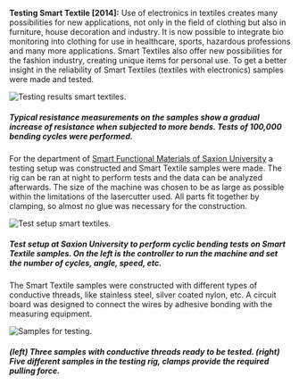 **Testing Smart Textile [2014]:** Use of electronics in textiles creates many possibilities for new applications, not only in the field of clothing but also in furniture, house decoration and industry. It is now possible to integrate bio monitoring into clothing for use in healthcare, sports, hazardous professions and many more applications. Smart Textiles also offer new possibilities for the fashion industry, creating unique items for personal use. To get a better insight in the reliability of Smart Textiles (textiles with electronics) samples were made and tested.

![Testing results smart textiles.](img/work/testing_smart/testing_smart_results.jpg)
##### Typical resistance measurements on the samples show a gradual increase of resistance when subjected to more bends. Tests of 100,000 bending cycles were performed.

For the department of [Smart Functional Materials of Saxion University](https://www.saxion.nl/designentechnologie/site/over/lectoraten/smart/smartfunctionalmaterials_english/ "Smart Functional Materials website.") a testing setup was constructed and Smart Textile samples were made. The rig can be ran at night to perform tests and the data can be analyzed afterwards. The size of the machine was chosen to be as large as possible within the limitations of the lasercutter used. All parts fit together by clamping, so almost no glue was necessary for the construction. 

![Test setup smart textiles.](img/work/testing_smart/testing_smart_setup.jpg)
##### Test setup at Saxion University to perform cyclic bending tests on Smart Textile samples. On the left is the controller to run the machine and set the number of cycles, angle, speed, etc.

The Smart Textile samples were constructed with different types of conductive threads, like stainless steel, silver coated nylon, etc. A circuit board was designed to connect the wires by adhesive bonding with the measuring equipment.

![Samples for testing.](img/work/testing_smart/testing_smart_sample.jpg)
##### (left) Three samples with conductive threads ready to be tested. (right)  Five different samples in the testing rig, clamps provide the required pulling force.
